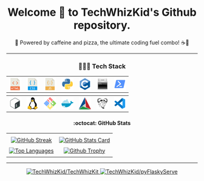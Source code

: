 <div align="center" style="text-align: center;">
  <h1 align="center">Welcome 👋 to TechWhizKid's Github repository.</h2>
  <p>🍕 Powered by caffeine and pizza, the ultimate coding fuel combo! ☕🍕</p>
<hr>
  <h3>👨🏻‍💻 Tech Stack</h3>
  <table style="margin: auto;">
    <tr>
      <th><a href="https://en.wikipedia.org/wiki/HTML">
        <img src="./images/html.png" alt="HTML" width="32">
      </a></th>
      <th><a href="https://en.wikipedia.org/wiki/CSS">
        <img src="./images/css.png" alt="CSS" width="32">
      </a></th>
      <th><a href="https://en.wikipedia.org/wiki/JavaScript">
        <img src="./images/js.png" alt="JS" width="32">
      </a></th>
      <th><a href="https://www.python.org/">
        <img src="./images/python.png" alt="Python" width="32">
      </a></th>
      <th><a href="https://en.wikipedia.org/wiki/C_(programming_language)">
        <img src="./images/c.png" alt="C" width="32">
      </a></th>
      <th><a href="https://en.wikipedia.org/wiki/Batch_file">
        <img src="./images/batch.png" alt="Batch" width="32">
      </a></th>
      <th><a href="https://learn.microsoft.com/en-us/powershell/">
        <img src="./images/powershell.png" alt="PowerShell" width="32">
      </a></th>
    </tr>
    <tr><th></th><th></th><th></th><th></th><th></th><th></th><th></th></tr>
    <tr>
      <th><a href="https://www.gnu.org/software/bash/">
        <img src="./images/bash.png" alt="Bash" width="32">
      </a></th>
      <th><a href="https://en.wikipedia.org/wiki/Linux">
        <img src="./images/linux.png" alt="Linux" width="32">
      </a></th>
      <th><a href="https://git-scm.com/">
        <img src="./images/git.png" alt="Git" width="32">
      </a></th>
      <th><a href="https://www.docker.com/">
        <img src="./images/docker.png" alt="Docker" width="32">
      </a></th>
      <th><a href="https://cmake.org/">
        <img src="./images/cmake.png" alt="CMake" width="32">
      </a></th>
      <th><a href="https://www.gnu.org/software/make/">
        <img src="./images/makefile.png" alt="GNU-Make" width="32">
      </a></th>
      <th><a href="https://code.visualstudio.com/">
        <img src="./images/vscode.png" alt="VSCode" width="32">
      </a></th>
    </tr>
  </table>
  <h4> :octocat: GitHub Stats</h4>
  <table>
    <tr><th></th><th></th></tr>
    <tr>
      <td><a href="https://github.com/TechWhizKid?tab=repositories">
        <img alt="GitHub Streak" src="https://github-readme-streak-stats.herokuapp.com?user=TechWhizKid&theme=highcontrast&hide_border=true&card_width=500&background=45%2CE96443%2C904E95">
      </a></td>
      <td><a href="https://github.com/TechWhizKid?tab=repositories">
        <img alt="GitHub Stats Card" src="https://github-readme-stats.vercel.app/api?username=TechWhizKid&card_width=500&show_icons=true&include_all_commits=true&count_private=true&hide_border=true&bg_color=30,e96443,904e95&title_color=fff&text_color=fff&line_height=25)](https://github.com/TechWhizKid/">
      </a></td>
    </tr>
    <tr><td></td><td></td></tr>
    <tr>
      <td><a href="https://github.com/TechWhizKid?tab=repositories">
        <img alt="Top Languages" src="https://github-readme-stats.vercel.app/api/top-langs/?username=TechWhizKid&layout=compact&card_width=500&langs_count=12&hide_border=true&theme=dracula">
      </a></td>
      <td><a href="https://github.com/TechWhizKid?tab=repositories">
        <img alt="Github Trophy" src="https://github-profile-trophy.vercel.app/?username=TechWhizKid&column=4&margin-w=6&margin-h=6&theme=dracula&no-frame=true&&title=MultiLanguage,Commits,Repositories,Stars,Followers,Experience,Issues,Reviews">
      </a></td>
    </tr>
    <tr><td></td><td></td></tr>
  </table>
<hr>
  <a href="https://github.com/TechWhizKid/TechWhizKit">
    <img alt="TechWhizKid/TechWhizKit" src="https://github-readme-stats.vercel.app/api/pin/?username=TechWhizKid&hide_border=true&theme=dracula&repo=TechWhizKit">
  </a>
  <a href="https://github.com/TechWhizKid/pyFlaskyServe">
    <img alt="TechWhizKid/pyFlaskyServe" src="https://github-readme-stats.vercel.app/api/pin/?username=TechWhizKid&hide_border=true&theme=dracula&repo=pyFlaskyServe">
  </a>
</div>
